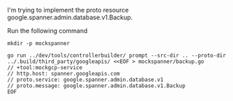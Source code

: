 I'm trying to implement the proto resource google.spanner.admin.database.v1.Backup.

Run the following command
```
mkdir -p mockspanner

go run ../dev/tools/controllerbuilder/ prompt --src-dir .. --proto-dir ../.build/third_party/googleapis/ <<EOF > mockspanner/backup.go
// +tool:mockgcp-service
// http.host: spanner.googleapis.com
// proto.service: google.spanner.admin.database.v1
// proto.message: google.spanner.admin.database.v1.Backup
EOF
```
